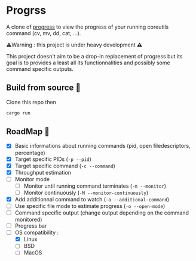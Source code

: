 # Progrss

A clone of [progress](https://github.com/Xfennec/progress) to view the progress of your running coreutils command (cv, mv, dd, cat, ...).

⚠️Warning : this project is under heavy development ⚠️

This project doesn't aim to be a drop-in replacement of progress but its goal is to provides a least all its functionnalities and possibly some command specific outputs.


## Build from source 🔨

Clone this repo then

```bash
cargo run
```


## RoadMap 📜

- [x] Basic informations about running commands (pid, open filedescriptors, percentage)
- [x] Target specific PIDs (`-p --pid`)
- [x] Target specific command (`-c --command`)
- [x] Throughput estimation
- [ ] Monitor mode
  - [ ] Monitor until running command terminates (`-m --monitor`)
  - [ ] Monitor continuously (`-M --monitor-continuously`)
- [x] Add additionnal command to watch (`-a --additional-command`)
- [ ] Use specific file mode to estimate progress (`-o --open-mode`)
- [ ] Command specific output (change output depending on the command monitored)
- [ ] Progress bar
- [ ] OS compatibility :
  - [x] Linux
  - [ ] BSD
  - [ ] MacOS
